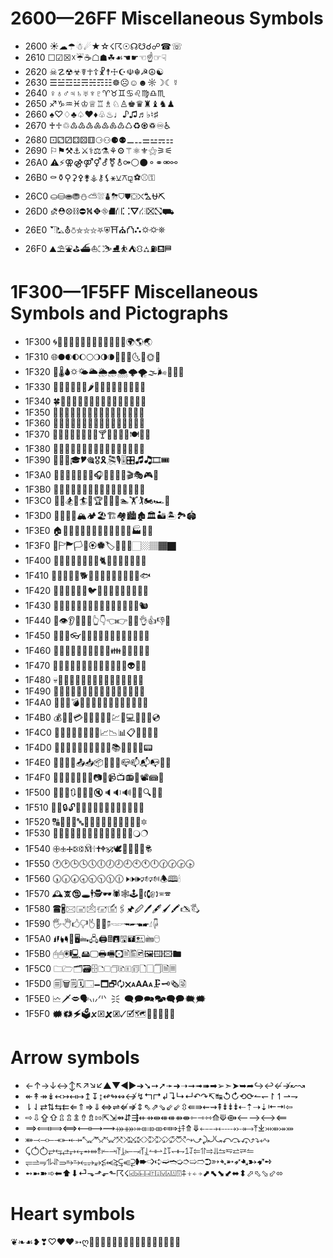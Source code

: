 # 2600—26FF Miscellaneous Symbols
- 2600    ☀☁☂☃☄★☆☇☈☉☊☋☌☍☎☏
- 2610    ☐☑☒☓☔☕☖☗☘☙☚☛☜☝☞☟
- 2620    ☠☡☢☣☤☥☦☧☨☩☪☫☬☭☮☯
- 2630    ☰☱☲☳☴☵☶☷☸☹☺☻☼☽☾☿
- 2640    ♀♁♂♃♄♅♆♇♈♉♊♋♌♍♎♏
- 2650    ♐♑♒♓♔♕♖♗♘♙♚♛♜♝♞♟
- 2660    ♠♡♢♣♤♥♦♧♨♩♪♫♬♭♮♯
- 2670    ♰♱♲♳♴♵♶♷♸♹♺♻♼♽♾♿
- 2680    ⚀⚁⚂⚃⚄⚅⚆⚇⚈⚉⚊⚋⚌⚍⚎⚏
- 2690    ⚐⚑⚒⚓⚔⚕⚖⚗⚘⚙⚚⚛⚜⚝⚞⚟
- 26A0    ⚠⚡⚢⚣⚤⚥⚦⚧⚨⚩⚪⚫⚬⚭⚮⚯
- 26B0    ⚰⚱⚲⚳⚴⚵⚶⚷⚸⚹⚺⚻⚼⚽⚾⚿
- 26C0    ⛀⛁⛂⛃⛄⛅⛆⛇⛈⛉⛊⛋⛌⛍⛎⛏
- 26D0    ⛐⛑⛒⛓⛔⛕⛖⛗⛘⛙⛚⛛⛜⛝⛞⛟
- 26E0    ⛠⛡⛢⛣⛤⛥⛦⛧⛨⛩⛪⛫⛬⛭⛮⛯
- 26F0    ⛰⛱⛲⛳⛴⛵⛶⛷⛸⛹⛺⛻⛼⛽⛾⛿

# 1F300—1F5FF Miscellaneous Symbols and Pictographs
- 1F300   🌀🌁🌂🌃🌄🌅🌆🌇🌈🌉🌊🌋🌌🌍🌎🌏
- 1F310   🌐🌑🌒🌓🌔🌕🌖🌗🌘🌙🌚🌛🌜🌝🌞🌟
- 1F320   🌠🌡🌢🌣🌤🌥🌦🌧🌨🌩🌪🌫🌬🌭🌮🌯
- 1F330   🌰🌱🌲🌳🌴🌵🌶🌷🌸🌹🌺🌻🌼🌽🌾🌿
- 1F340   🍀🍁🍂🍃🍄🍅🍆🍇🍈🍉🍊🍋🍌🍍🍎🍏
- 1F350   🍐🍑🍒🍓🍔🍕🍖🍗🍘🍙🍚🍛🍜🍝🍞🍟
- 1F360   🍠🍡🍢🍣🍤🍥🍦🍧🍨🍩🍪🍫🍬🍭🍮🍯
- 1F370   🍰🍱🍲🍳🍴🍵🍶🍷🍸🍹🍺🍻🍼🍽🍾🍿
- 1F380   🎀🎁🎂🎃🎄🎅🎆🎇🎈🎉🎊🎋🎌🎍🎎🎏
- 1F390   🎐🎑🎒🎓🎔🎕🎖🎗🎘🎙🎚🎛🎜🎝🎞🎟
- 1F3A0   🎠🎡🎢🎣🎤🎥🎦🎧🎨🎩🎪🎫🎬🎭🎮🎯
- 1F3B0   🎰🎱🎲🎳🎴🎵🎶🎷🎸🎹🎺🎻🎼🎽🎾🎿
- 1F3C0   🏀🏁🏂🏃🏄🏅🏆🏇🏈🏉🏊🏋🏌🏍🏎🏏
- 1F3D0   🏐🏑🏒🏓🏔🏕🏖🏗🏘🏙🏚🏛🏜🏝🏞🏟
- 1F3E0   🏠🏡🏢🏣🏤🏥🏦🏧🏨🏩🏪🏫🏬🏭🏮🏯
- 1F3F0   🏰🏱🏲🏳🏴🏵🏶🏷🏸🏹🏺🏻🏼🏽🏾🏿
- 1F400   🐀🐁🐂🐃🐄🐅🐆🐇🐈🐉🐊🐋🐌🐍🐎🐏
- 1F410   🐐🐑🐒🐓🐔🐕🐖🐗🐘🐙🐚🐛🐜🐝🐞🐟
- 1F420   🐠🐡🐢🐣🐤🐥🐦🐧🐨🐩🐪🐫🐬🐭🐮🐯
- 1F430   🐰🐱🐲🐳🐴🐵🐶🐷🐸🐹🐺🐻🐼🐽🐾🐿
- 1F440   👀👁👂👃👄👅👆👇👈👉👊👋👌👍👎👏
- 1F450   👐👑👒👓👔👕👖👗👘👙👚👛👜👝👞👟
- 1F460   👠👡👢👣👤👥👦👧👨👩👪👫👬👭👮👯
- 1F470   👰👱👲👳👴👵👶👷👸👹👺👻👼👽👾👿
- 1F480   💀💁💂💃💄💅💆💇💈💉💊💋💌💍💎💏
- 1F490   💐💑💒💓💔💕💖💗💘💙💚💛💜💝💞💟
- 1F4A0   💠💡💢💣💤💥💦💧💨💩💪💫💬💭💮💯
- 1F4B0   💰💱💲💳💴💵💶💷💸💹💺💻💼💽💾💿
- 1F4C0   📀📁📂📃📄📅📆📇📈📉📊📋📌📍📎📏
- 1F4D0   📐📑📒📓📔📕📖📗📘📙📚📛📜📝📞📟
- 1F4E0   📠📡📢📣📤📥📦📧📨📩📪📫📬📭📮📯
- 1F4F0   📰📱📲📳📴📵📶📷📸📹📺📻📼📽📾📿
- 1F500   🔀🔁🔂🔃🔄🔅🔆🔇🔈🔉🔊🔋🔌🔍🔎🔏
- 1F510   🔐🔑🔒🔓🔔🔕🔖🔗🔘🔙🔚🔛🔜🔝🔞🔟
- 1F520   🔠🔡🔢🔣🔤🔥🔦🔧🔨🔩🔪🔫🔬🔭🔮🔯
- 1F530   🔰🔱🔲🔳🔴🔵🔶🔷🔸🔹🔺🔻🔼🔽🔾🔿
- 1F540   🕀🕁🕂🕃🕄🕅🕆🕇🕈🕉🕊🕋🕌🕍🕎🕏
- 1F550   🕐🕑🕒🕓🕔🕕🕖🕗🕘🕙🕚🕛🕜🕝🕞🕟
- 1F560   🕠🕡🕢🕣🕤🕥🕦🕧🕨🕩🕪🕫🕬🕭🕮🕯
- 1F570   🕰🕱🕲🕳🕴🕵🕶🕷🕸🕹🕺🕻🕼🕽🕾🕿
- 1F580   🖀🖁🖂🖃🖄🖅🖆🖇🖈🖉🖊🖋🖌🖍🖎🖏
- 1F590   🖐🖑🖒🖓🖔🖕🖖🖗🖘🖙🖚🖛🖜🖝🖞🖟
- 1F5A0   🖠🖡🖢🖣🖤🖥🖦🖧🖨🖩🖪🖫🖬🖭🖮🖯
- 1F5B0   🖰🖱🖲🖳🖴🖵🖶🖷🖸🖹🖺🖻🖼🖽🖾🖿
- 1F5C0   🗀🗁🗂🗃🗄🗅🗆🗇🗈🗉🗊🗋🗌🗍🗎🗏
- 1F5D0   🗐🗑🗒🗓🗔🗕🗖🗗🗘🗙🗚🗛🗜🗝🗞🗟
- 1F5E0   🗠🗡🗢🗣🗤🗥🗦🗧🗨🗩🗪🗫🗬🗭🗮🗯
- 1F5F0   🗰🗱🗲🗳🗴🗵🗶🗷🗸🗹🗺🗻🗼🗽🗾🗿

# Arrow symbols
- ←↑→↓↔↕↖↗↘↙▲▼◀▶➔➘➙➚➛➜➝➞➟➠➡➢➣➤➥➦↪↩↚↛↜↝
- ↞↟↠↡↢↣↤↦↥↧↨↫↬↭↮↯↰↱↲↴↳↵↶↷↸↹↺↻⟲⟳↼↽↾↿⇀⇁
- ⇂⇃⇄⇅⇆⇇⇐⇑⇒⇓⇔⇌⇍⇏⇕⇖⇗⇘⇙⇙⇳⇚⇛⇜⇝⇞⇟⇟⇟⇠⇡⇢⇣⇤⇥⇦
- ⇨⇩⇪⇧⇫⇬⇭⇮⇯⇰⇱⇲⇴⇵⇶⇷⇸⇹⇺⇺⇻⇼⇽⇾⇿⟰⟱⟴⟵⟶⟷⟸
- ⟹⟽⟾⟺⟻⟼⟿⤀⤁⤅⤂⤃⤄⤆⤇⤈⤉⤊⤋⤌⤍⤎⤏⤐⤑⤒⤓⤔⤕⤖⤗
- ⤘⤙⤙⤚⤛⤜⤝⤞⤡⤢⤣⤤⤥⤦⤧⤨⤩⤪⤭⤮⤯⤰⤱⤲⤳⤻⤸⤾⤿⤺⤼⤽⤴⤵⤶⤷
- ⤹⥀⥁⥂⥃⥄⥅⥆⥇⥈⥉⥒⥓⥔⥕⥖⥗⥘⥙⥚⥛⥜⥝⥞⥟⥠⥡⥢⥣⥤⥥⥦⥧⥨⥩⥪
- ⥫⥬⥭⥮⥯⥰⥱⥲⥳⥴⥵⥶⥷⥸⥹⥺⥻➧➨➩➪➫➬➭➮➯➱➲➳➴➵➶➷➸➹➺
- ➻➼➽➾⬅⬆⬇⏎⬎⬏⬐⬑☈☇⍃⍄⍇⍈⍐⍗⍌⍓⍍⍔⍏⍖⍅⍆⬈⬉⬊⬋⬌⬍⬀⬁⬂⬃⬄

# Heart symbols
❦❧☙❥❣♡♥❤➳ღ💌🏩💓💔💕💖💗💘💙💚💛💜💝💞💟💑
